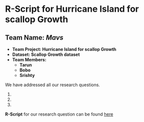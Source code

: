 # R-Script for Hurricane Island for scallop Growth

## **Team Name: _Mavs_**

- **Team Project: Hurricane Island for scallop Growth**
- **Dataset: Scallop Growth dataset**
- **Team Members:**
  - **Tarun**
  - **Bobo**
  - **Srishty**


We have addressed all our research questions.

1)  
2) 
3) 


**R-Script** for our research question can be found [here](https://github.com/Wolverine7/Team-Mavs-ISQA8086-002/blob/master/WorkPlan_ResearchQuestions.md)
